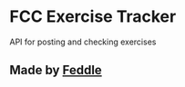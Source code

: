 FCC Exercise Tracker
==========================

API for posting and checking exercises
 
Made by [Feddle](https://github.com/Feddle)
-------------------

